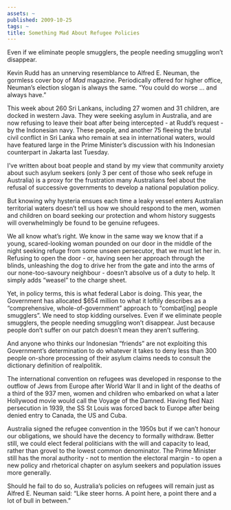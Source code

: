 ```yaml
---
assets: ~
published: 2009-10-25
tags: ~
title: Something Mad About Refugee Policies
---
```

Even if we eliminate people smugglers, the people needing smuggling
won’t disappear.

Kevin Rudd has an unnerving resemblance to Alfred E. Neuman, the
gormless cover boy of *Mad* magazine. Periodically offered for higher
office, Neuman’s election slogan is always the same. “You could do worse
… and always have.”

This week about 260 Sri Lankans, including 27 women and 31 children, are
docked in western Java. They were seeking asylum in Australia, and are
now refusing to leave their boat after being intercepted - at Rudd’s
request - by the Indonesian navy. These people, and another 75 fleeing
the brutal civil conflict in Sri Lanka who remain at sea in
international waters, would have featured large in the Prime Minister’s
discussion with his Indonesian counterpart in Jakarta last Tuesday.

I’ve written about boat people and stand by my view that community
anxiety about such asylum seekers (only 3 per cent of those who seek
refuge in Australia) is a proxy for the frustration many Australians
feel about the refusal of successive governments to develop a national
population policy.

But knowing why hysteria ensues each time a leaky vessel enters
Australian territorial waters doesn’t tell us how we should respond to
the men, women and children on board seeking our protection and whom
history suggests will overwhelmingly be found to be genuine refugees.

We all know what’s right. We know in the same way we know that if a
young, scared-looking woman pounded on our door in the middle of the
night seeking refuge from some unseen persecutor, that we must let her
in. Refusing to open the door - or, having seen her approach through the
blinds, unleashing the dog to drive her from the gate and into the arms
of our none-too-savoury neighbour - doesn’t absolve us of a duty to
help. It simply adds “weasel” to the charge sheet.

Yet, in policy terms, this is what federal Labor is doing. This year,
the Government has allocated $654 million to what it loftily describes
as a “comprehensive, whole-of-government” approach to “combat[ing]
people smugglers”. We need to stop kidding ourselves. Even if we
eliminate people smugglers, the people needing smuggling won’t
disappear. Just because people don’t suffer on our patch doesn’t mean
they aren’t suffering.

And anyone who thinks our Indonesian “friends” are not exploiting this
Government’s determination to do whatever it takes to deny less than 300
people on-shore processing of their asylum claims needs to consult the
dictionary definition of realpolitik.

The international convention on refugees was developed in response to
the outflow of Jews from Europe after World War II and in light of the
deaths of a third of the 937 men, women and children who embarked on
what a later Hollywood movie would call the Voyage of the Damned. Having
fled Nazi persecution in 1939, the SS St Louis was forced back to Europe
after being denied entry to Canada, the US and Cuba.

Australia signed the refugee convention in the 1950s but if we can’t
honour our obligations, we should have the decency to formally withdraw.
Better still, we could elect federal politicians with the will and
capacity to lead, rather than grovel to the lowest common denominator.
The Prime Minister still has the moral authority - not to mention the
electoral margin - to open a new policy and rhetorical chapter on asylum
seekers and population issues more generally.

Should he fail to do so, Australia’s policies on refugees will remain
just as Alfred E. Neuman said: “Like steer horns. A point here, a point
there and a lot of bull in between.”